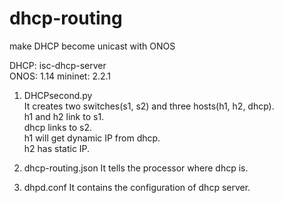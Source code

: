# dhcp-routing
make DHCP become unicast with ONOS

DHCP: isc-dhcp-server</br>
ONOS: 1.14
mininet: 2.2.1

1. DHCPsecond.py</br>
	It creates two switches(s1, s2) and three hosts(h1, h2, dhcp).</br>
	h1 and h2 link to s1.</br>
	dhcp links to s2.</br>
	h1 will get dynamic IP from dhcp.</br>
	h2 has static IP.</br>
2. dhcp-routing.json
	It tells the processor where dhcp is.

3. dhpd.conf
	It contains the configuration of dhcp server.
